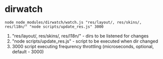 # dirwatch
``
node node_modules/dirwatch/watch.js "res/layout/, res/skins/, res/l18n/" "node scripts/update_res.js" 3000
``
1. "res/layout/, res/skins/, res/l18n/" - dirs to be listened for changes
2. "node scripts/update_res.js" - script to be executed when dir changed
3. 3000 script executing frequrency throttling (microseconds, optional, default - 3000)
